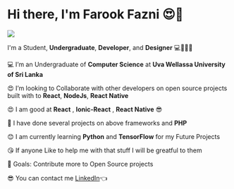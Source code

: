 # Hi there, I'm Farook Fazni 😍👋

![](https://komarev.com/ghpvc/?username=farookfazni&style=flat-square)


I'm a Student, **Undergraduate**, **Developer**, and **Designer** 💻📘📘📘


💻 I’m an Undergraduate of **Computer Science** at **Uva Wellassa University of Sri Lanka**

😍 I’m looking to Collaborate with other developers on open source projects built with to **React**, **NodeJs**, **React Native**

😍 I am good at **React** , **Ionic-React** , **React Native** 😎

🎈 I have done several projects on above frameworks and **PHP**

😊 I am currently learning **Python** and **TensorFlow** for my Future Projects

😘 If anyone Like to help me with that stuff I will be greatful to them

🎯 Goals: Contribute more to Open Source projects

😎 You can contact me [LinkedIn](https://www.linkedin.com/in/farook-fazni-148b4612b/)👈
